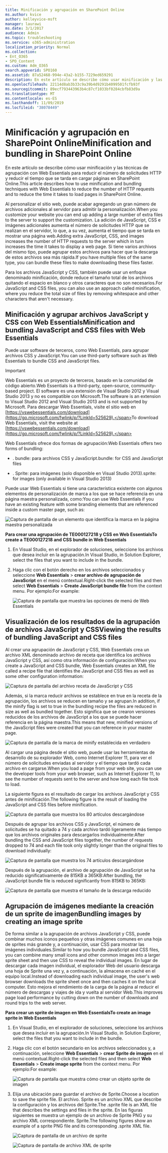 ```yaml
---
title: Minificación y agrupación en SharePoint Online
ms.author: kvice
author: kelleyvice-msft
manager: laurawi
ms.date: 3/1/2017
audience: Admin
ms.topic: troubleshooting
ms.service: o365-administration
localization_priority: Normal
ms.collection:
- Ent_O365
- SPO_Content
ms.custom: Adm_O365
search.appverid: SPO160
ms.assetid: 87a52468-994e-43a2-b155-7229ed659291
description: En este artículo se describe cómo usar minificación y las técnicas de agrupación con Web Essentials para reducir el número de solicitudes HTTP y reducir el tiempo que se tarda en cargar páginas en SharePoint Online.
ms.openlocfilehash: 22114d8ab3b33c9a39b4d9291b4099501fcfb93f
ms.sourcegitcommit: 89ecf793443963b4c87cf1033bf0284cbfb83d9a
ms.translationtype: MT
ms.contentlocale: es-ES
ms.lasthandoff: 11/09/2019
ms.locfileid: "38078449"
---
```

# <a name="minification-and-bundling-in-sharepoint-online"></a><span data-ttu-id="47758-103">Minificación y agrupación en SharePoint Online</span><span class="sxs-lookup"><span data-stu-id="47758-103">Minification and bundling in SharePoint Online</span></span>

<span data-ttu-id="47758-104">En este artículo se describe cómo usar minificación y las técnicas de agrupación con Web Essentials para reducir el número de solicitudes HTTP y reducir el tiempo que se tarda en cargar páginas en SharePoint Online.</span><span class="sxs-lookup"><span data-stu-id="47758-104">This article describes how to use minification and bundling techniques with Web Essentials to reduce the number of HTTP requests and to reduce the time it takes to load pages in SharePoint Online.</span></span>
  
<span data-ttu-id="47758-105">Al personalizar el sitio web, puede acabar agregando un gran número de archivos adicionales al servidor para admitir la personalización.</span><span class="sxs-lookup"><span data-stu-id="47758-105">When you customize your website you can end up adding a large number of extra files to the server to support the customization.</span></span> <span data-ttu-id="47758-106">La adición de JavaScript, CSS e imágenes adicionales aumenta el número de solicitudes HTTP que se realizan en el servidor, lo que, a su vez, aumenta el tiempo que se tarda en mostrar una página web.</span><span class="sxs-lookup"><span data-stu-id="47758-106">Adding extra JavaScript, CSS, and images increases the number of HTTP requests to the server which in turn increases the time it takes to display a web page.</span></span> <span data-ttu-id="47758-107">Si tiene varios archivos del mismo tipo, puede agrupar estos archivos para hacer que la descarga de estos archivos sea más rápida.</span><span class="sxs-lookup"><span data-stu-id="47758-107">If you have multiple files of the same type, you can bundle these files to make downloading these files faster.</span></span>
  
<span data-ttu-id="47758-108">Para los archivos JavaScript y CSS, también puede usar un enfoque denominado minificación, donde reduce el tamaño total de los archivos quitando el espacio en blanco y otros caracteres que no son necesarios.</span><span class="sxs-lookup"><span data-stu-id="47758-108">For JavaScript and CSS files, you can also use an approach called minification, where you reduce the total size of files by removing whitespace and other characters that aren't necessary.</span></span>
  
## <a name="minification-and-bundling-javascript-and-css-files-with-web-essentials"></a><span data-ttu-id="47758-109">Minificación y agrupar archivos JavaScript y CSS con Web Essentials</span><span class="sxs-lookup"><span data-stu-id="47758-109">Minification and bundling JavaScript and CSS files with Web Essentials</span></span>

<span data-ttu-id="47758-110">Puede usar software de terceros, como Web Essentials, para agrupar archivos CSS y JavaScript.</span><span class="sxs-lookup"><span data-stu-id="47758-110">You can use third-party software such as Web Essentials to bundle CSS and JavaScript files.</span></span>
  
> [!IMPORTANT]
> <span data-ttu-id="47758-111">Web Essentials es un proyecto de terceros, basado en la comunidad de código abierto.</span><span class="sxs-lookup"><span data-stu-id="47758-111">Web Essentials is a third-party, open-source, community-based project.</span></span> <span data-ttu-id="47758-112">El software es una extensión de Visual Studio 2012 y Visual Studio 2013 y no es compatible con Microsoft.</span><span class="sxs-lookup"><span data-stu-id="47758-112">The software is an extension to Visual Studio 2012 and Visual Studio 2013 and is not supported by Microsoft.</span></span> <span data-ttu-id="47758-113">Para descargar Web Essentials, visite el sitio web en [https://vswebessentials.com/download](https://go.microsoft.com/fwlink/p/?LinkId=525629).</span><span class="sxs-lookup"><span data-stu-id="47758-113">To download Web Essentials, visit the website at [https://vswebessentials.com/download](https://go.microsoft.com/fwlink/p/?LinkId=525629).</span></span> 
  
<span data-ttu-id="47758-114">Web Essentials ofrece dos formas de agrupación:</span><span class="sxs-lookup"><span data-stu-id="47758-114">Web Essentials offers two forms of bundling:</span></span>
  
- <span data-ttu-id="47758-115">. bundle: para archivos CSS y JavaScript</span><span class="sxs-lookup"><span data-stu-id="47758-115">.bundle: for CSS and JavaScript files</span></span>
    
- <span data-ttu-id="47758-116">. Sprite: para imágenes (solo disponible en Visual Studio 2013)</span><span class="sxs-lookup"><span data-stu-id="47758-116">.sprite: for images (only available in Visual Studio 2013)</span></span>
    
<span data-ttu-id="47758-117">Puede usar Web Essentials si tiene una característica existente con algunos elementos de personalización de marca a los que se hace referencia en una página maestra personalizada, como:</span><span class="sxs-lookup"><span data-stu-id="47758-117">You can use Web Essentials if you have an existing feature with some branding elements that are referenced inside a custom master page, such as:</span></span>
  
![Captura de pantalla de un elemento que identifica la marca en la página maestra personalizada](media/3a6eba36-973d-482b-8556-a9394b8ba19f.png)
  
 <span data-ttu-id="47758-119">**Para crear una agrupación de TE000127218 y CSS en Web Essentials**</span><span class="sxs-lookup"><span data-stu-id="47758-119">**To create a TE000127218 and CSS bundle in Web Essentials**</span></span>
  
1. <span data-ttu-id="47758-120">En Visual Studio, en el explorador de soluciones, seleccione los archivos que desea incluir en la agrupación.</span><span class="sxs-lookup"><span data-stu-id="47758-120">In Visual Studio, in Solution Explorer, select the files that you want to include in the bundle.</span></span>
    
2. <span data-ttu-id="47758-121">Haga clic con el botón derecho en los archivos seleccionados y seleccione **Web Essentials** \> **crear archivo de agrupación de JavaScript** en el menú contextual.</span><span class="sxs-lookup"><span data-stu-id="47758-121">Right-click the selected files and then select **Web Essentials** \> **Create JavaScript bundle file** from the context menu.</span></span> <span data-ttu-id="47758-122">Por ejemplo:</span><span class="sxs-lookup"><span data-stu-id="47758-122">For example:</span></span> 
    
    ![Captura de pantalla que muestra las opciones de menú de Web Essentials](media/41aac84c-4538-4f78-b454-46e651f868a3.png)
  
## <a name="viewing-the-results-of-bundling-javascript-and-css-files"></a><span data-ttu-id="47758-124">Visualización de los resultados de la agrupación de archivos JavaScript y CSS</span><span class="sxs-lookup"><span data-stu-id="47758-124">Viewing the results of bundling JavaScript and CSS files</span></span>

<span data-ttu-id="47758-125">Al crear una agrupación de JavaScript y CSS, Web Essentials crea un archivo XML denominado archivo de receta que identifica los archivos JavaScript y CSS, así como otra información de configuración:</span><span class="sxs-lookup"><span data-stu-id="47758-125">When you create a JavaScript and CSS bundle, Web Essentials creates an XML file called a recipe file that identifies the JavaScript and CSS files as well as some other configuration information:</span></span> 
  
![Captura de pantalla del archivo receta de JavaScript y CSS](media/7ba891f8-52d8-467b-a0f6-b062dd1137a4.png)
  
<span data-ttu-id="47758-127">Además, si la marca reducir archivos se establece en true en la receta de la agrupación, los archivos se reducen en tamaño y se agrupan.</span><span class="sxs-lookup"><span data-stu-id="47758-127">In addition, if the minify flag is set to true in the bundling recipe the files are reduced in size as well as bundled together.</span></span> <span data-ttu-id="47758-128">Esto significa que se crearon versiones reducidos de los archivos de JavaScript a los que se puede hacer referencia en la página maestra.</span><span class="sxs-lookup"><span data-stu-id="47758-128">This means that new, minified versions of the JavaScript files were created that you can reference in your master page.</span></span>
  
![Captura de pantalla de la marca de minify establecida en verdadero](media/50523af2-6412-4117-ac3d-5bd26f6d562e.png)
  
<span data-ttu-id="47758-130">Al cargar una página desde el sitio web, puede usar las herramientas de desarrollo de su explorador Web, como Internet Explorer 11, para ver el número de solicitudes enviadas al servidor y el tiempo que tardó cada archivo en cargarse.</span><span class="sxs-lookup"><span data-stu-id="47758-130">When you load a page from your web site, you can use the developer tools from your web browser, such as Internet Explorer 11, to see the number of requests sent to the server and how long each file took to load.</span></span>
  
<span data-ttu-id="47758-131">La siguiente figura es el resultado de cargar los archivos JavaScript y CSS antes de minificación.</span><span class="sxs-lookup"><span data-stu-id="47758-131">The following figure is the result of loading the JavaScript and CSS files before minification.</span></span>
  
![Captura de pantalla que muestra los 80 artículos descargándose](media/e2df3912-1923-46e6-8cf2-3015a31554e1.png)
  
<span data-ttu-id="47758-133">Después de agrupar los archivos CSS y JavaScript, el número de solicitudes se ha quitado a 74 y cada archivo tardó ligeramente más tiempo que los archivos originales para descargarlos individualmente:</span><span class="sxs-lookup"><span data-stu-id="47758-133">After bundling the CSS and JavaScript files together, the number of requests dropped to 74 and each file took only slightly longer than the original files to download individually:</span></span>
  
![Captura de pantalla que muestra los 74 artículos descargándose](media/686c4387-70e8-4a74-9d45-059f33a91184.png)
  
<span data-ttu-id="47758-135">Después de la agrupación, el archivo de agrupación de JavaScript se ha reducido significativamente de 815KB a 365KB:</span><span class="sxs-lookup"><span data-stu-id="47758-135">After bundling, the JavaScript bundle file is reduced significantly from 815KB to 365KB:</span></span>
  
![Captura de pantalla que muestra el tamaño de la descarga reducido](media/5e7dbd98-faff-4f68-b320-108fb252e395.png)
  
## <a name="bundling-images-by-creating-an-image-sprite"></a><span data-ttu-id="47758-137">Agrupación de imágenes mediante la creación de un sprite de imagen</span><span class="sxs-lookup"><span data-stu-id="47758-137">Bundling images by creating an image sprite</span></span>

<span data-ttu-id="47758-138">De forma similar a la agrupación de archivos JavaScript y CSS, puede combinar muchos iconos pequeños y otras imágenes comunes en una hoja de sprites más grande y, a continuación, usar CSS para mostrar las imágenes individuales.</span><span class="sxs-lookup"><span data-stu-id="47758-138">Similar to how you bundle JavaScript and CSS files, you can combine many small icons and other common images into a larger sprite sheet and then use CSS to reveal the individual images.</span></span> <span data-ttu-id="47758-139">En lugar de descargar cada imagen individual, el explorador Web del usuario descarga una hoja de Sprite una vez y, a continuación, la almacena en caché en el equipo local.</span><span class="sxs-lookup"><span data-stu-id="47758-139">Instead of downloading each individual image, the user's web browser downloads the sprite sheet once and then caches it on the local computer.</span></span> <span data-ttu-id="47758-140">Esto mejora el rendimiento de la carga de la página al reducir el número de descargas y viajes de ida y vuelta al servidor Web.</span><span class="sxs-lookup"><span data-stu-id="47758-140">This improves page load performance by cutting down on the number of downloads and round trips to the web server.</span></span>
  
 <span data-ttu-id="47758-141">**Para crear un sprite de imagen en Web Essentials**</span><span class="sxs-lookup"><span data-stu-id="47758-141">**To create an image sprite in Web Essentials**</span></span>
  
1. <span data-ttu-id="47758-142">En Visual Studio, en el explorador de soluciones, seleccione los archivos que desea incluir en la agrupación.</span><span class="sxs-lookup"><span data-stu-id="47758-142">In Visual Studio, in Solution Explorer, select the files that you want to include in the bundle.</span></span>
    
2. <span data-ttu-id="47758-143">Haga clic con el botón secundario en los archivos seleccionados y, a continuación, seleccione **Web Essentials** \> **crear Sprite de imagen** en el menú contextual.</span><span class="sxs-lookup"><span data-stu-id="47758-143">Right-click the selected files and then select **Web Essentials** \> **Create image sprite** from the context menu.</span></span> <span data-ttu-id="47758-144">Por ejemplo:</span><span class="sxs-lookup"><span data-stu-id="47758-144">For example:</span></span> 
    
    ![Captura de pantalla que muestra cómo crear un objeto sprite de imagen](media/de0fe741-4ef7-4e3b-bafa-ef9f4822dac6.png)
  
3. <span data-ttu-id="47758-146">Elija una ubicación para guardar el archivo de Sprite.</span><span class="sxs-lookup"><span data-stu-id="47758-146">Choose a location to save the sprite file.</span></span> <span data-ttu-id="47758-147">El archivo. Sprite es un archivo XML que describe la configuración y los archivos del Sprite.</span><span class="sxs-lookup"><span data-stu-id="47758-147">The .sprite file is an XML file that describes the settings and files in the sprite.</span></span> <span data-ttu-id="47758-148">En las figuras siguientes se muestra un ejemplo de un archivo de Sprite PNG y su archivo XML correspondiente. Sprite.</span><span class="sxs-lookup"><span data-stu-id="47758-148">The following figures show an example of a sprite PNG file and its corresponding .sprite XML file.</span></span>
    
    ![Captura de pantalla de un archivo de sprite](media/0876bb2a-d1b9-4169-8e95-9c290d628d90.png)
  
    ![Captura de pantalla de archivo XML de sprite](media/d1f94776-280d-4d56-abb5-384f145d9989.png)
  

